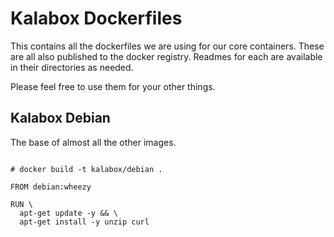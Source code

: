 Kalabox Dockerfiles
===================

This contains all the dockerfiles we are using for our core containers. These are all also published to the docker registry. Readmes for each are available in their directories as needed.

Please feel free to use them for your other things.

## Kalabox Debian

The base of almost all the other images.

```

# docker build -t kalabox/debian .

FROM debian:wheezy

RUN \
  apt-get update -y && \
  apt-get install -y unzip curl

```

